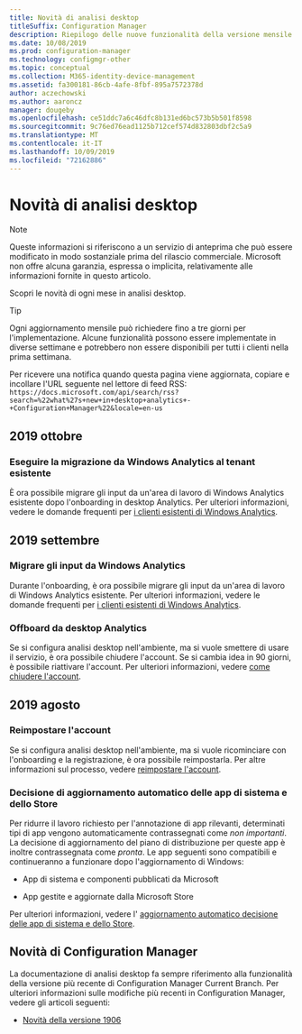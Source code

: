 ```yaml
---
title: Novità di analisi desktop
titleSuffix: Configuration Manager
description: Riepilogo delle nuove funzionalità della versione mensile più recente del servizio cloud di analisi dei desktop.
ms.date: 10/08/2019
ms.prod: configuration-manager
ms.technology: configmgr-other
ms.topic: conceptual
ms.collection: M365-identity-device-management
ms.assetid: fa300181-86cb-4afe-8fbf-895a7572378d
author: aczechowski
ms.author: aaroncz
manager: dougeby
ms.openlocfilehash: ce51ddc7a6c46dfc8b131ed6bc573b5b501f8598
ms.sourcegitcommit: 9c76ed76ead1125b712cef574d832803dbf2c5a9
ms.translationtype: MT
ms.contentlocale: it-IT
ms.lasthandoff: 10/09/2019
ms.locfileid: "72162886"
---
```

# <a name="whats-new-in-desktop-analytics"></a>Novità di analisi desktop

> [!Note]  
> Queste informazioni si riferiscono a un servizio di anteprima che può essere modificato in modo sostanziale prima del rilascio commerciale. Microsoft non offre alcuna garanzia, espressa o implicita, relativamente alle informazioni fornite in questo articolo.  

Scopri le novità di ogni mese in analisi desktop.

> [!Tip]
> Ogni aggiornamento mensile può richiedere fino a tre giorni per l'implementazione. Alcune funzionalità possono essere implementate in diverse settimane e potrebbero non essere disponibili per tutti i clienti nella prima settimana.

Per ricevere una notifica quando questa pagina viene aggiornata, copiare e incollare l'URL seguente nel lettore di feed RSS: `https://docs.microsoft.com/api/search/rss?search=%22what%27s+new+in+desktop+analytics+-+Configuration+Manager%22&locale=en-us`
<!-- a locale is required for the RSS search string -->

## <a name="october-2019"></a>2019 ottobre

### <a name="migrate-from-windows-analytics-to-existing-tenant"></a>Eseguire la migrazione da Windows Analytics al tenant esistente

<!-- 5202803 -->

È ora possibile migrare gli input da un'area di lavoro di Windows Analytics esistente dopo l'onboarding in desktop Analytics. Per ulteriori informazioni, vedere le domande frequenti per [i clienti esistenti di Windows Analytics](/sccm/desktop-analytics/faq#existing-windows-analytics-customers).

## <a name="september-2019"></a>2019 settembre

### <a name="migrate-inputs-from-windows-analytics"></a>Migrare gli input da Windows Analytics

<!-- 4252663 -->

Durante l'onboarding, è ora possibile migrare gli input da un'area di lavoro di Windows Analytics esistente. Per ulteriori informazioni, vedere le domande frequenti per [i clienti esistenti di Windows Analytics](/sccm/desktop-analytics/faq#existing-windows-analytics-customers).

### <a name="offboard-from-desktop-analytics"></a>Offboard da desktop Analytics

<!-- 4972396 -->

Se si configura analisi desktop nell'ambiente, ma si vuole smettere di usare il servizio, è ora possibile chiudere l'account. Se si cambia idea in 90 giorni, è possibile riattivare l'account. Per ulteriori informazioni, vedere [come chiudere l'account](/sccm/desktop-analytics/account-close).


## <a name="august-2019"></a>2019 agosto

### <a name="reset-your-account"></a>Reimpostare l'account

<!-- 3733897 -->

Se si configura analisi desktop nell'ambiente, ma si vuole ricominciare con l'onboarding e la registrazione, è ora possibile reimpostarla. Per altre informazioni sul processo, vedere [reimpostare l'account](/sccm/desktop-analytics/account-reset).

### <a name="automatic-upgrade-decision-of-system-and-store-apps"></a>Decisione di aggiornamento automatico delle app di sistema e dello Store

<!-- 3587232 -->

Per ridurre il lavoro richiesto per l'annotazione di app rilevanti, determinati tipi di app vengono automaticamente contrassegnati come *non importanti*. La decisione di aggiornamento del piano di distribuzione per queste app è inoltre contrassegnata come *pronta*. Le app seguenti sono compatibili e continueranno a funzionare dopo l'aggiornamento di Windows:

- App di sistema e componenti pubblicati da Microsoft

- App gestite e aggiornate dalla Microsoft Store

Per ulteriori informazioni, vedere l' [aggiornamento automatico decisione delle app di sistema e dello Store](/sccm/desktop-analytics/about-assets#bkmk_plan-autoapp).


## <a name="whats-new-in-configuration-manager"></a>Novità di Configuration Manager

La documentazione di analisi desktop fa sempre riferimento alla funzionalità della versione più recente di Configuration Manager Current Branch. Per ulteriori informazioni sulle modifiche più recenti in Configuration Manager, vedere gli articoli seguenti:

<!-- - [What's new in version 1910](/sccm/core/plan-design/changes/whats-new-in-version-1910#bkmk_da) -->

- [Novità della versione 1906](/sccm/core/plan-design/changes/whats-new-in-version-1906#bkmk_da)
